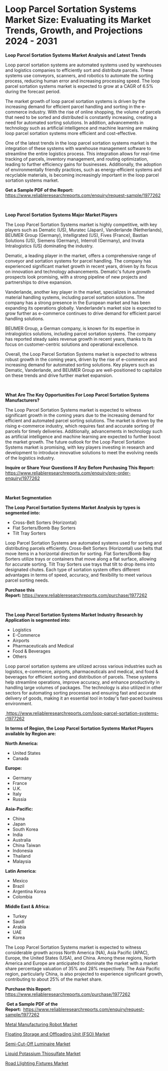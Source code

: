 <p><h1>Loop Parcel Sortation Systems Market Size: Evaluating its Market Trends, Growth, and Projections 2024 - 2031</h1></p><p><strong>Loop Parcel Sortation Systems Market Analysis and Latest Trends</strong></p>
<p><p>Loop parcel sortation systems are automated systems used by warehouses and logistics companies to efficiently sort and distribute parcels. These systems use conveyors, scanners, and robotics to automate the sorting process, reducing human error and increasing processing speed. The loop parcel sortation systems market is expected to grow at a CAGR of 6.5% during the forecast period.</p><p>The market growth of loop parcel sortation systems is driven by the increasing demand for efficient parcel handling and sorting in the e-commerce industry. With the rise of online shopping, the volume of parcels that need to be sorted and distributed is constantly increasing, creating a need for automated sorting solutions. In addition, advancements in technology such as artificial intelligence and machine learning are making loop parcel sortation systems more efficient and cost-effective.</p><p>One of the latest trends in the loop parcel sortation systems market is the integration of these systems with warehouse management software to streamline the entire logistics process. This integration allows for real-time tracking of parcels, inventory management, and routing optimization, leading to further efficiency gains for businesses. Additionally, the adoption of environmentally friendly practices, such as energy-efficient systems and recyclable materials, is becoming increasingly important in the loop parcel sortation systems market.</p></p>
<p><strong>Get a Sample PDF of the Report:&nbsp;</strong> <a href="https://www.reliableresearchreports.com/enquiry/request-sample/1977262">https://www.reliableresearchreports.com/enquiry/request-sample/1977262</a></p>
<p>&nbsp;</p>
<p><strong>Loop Parcel Sortation Systems Major Market Players</strong></p>
<p><p>The Loop Parcel Sortation Systems market is highly competitive, with key players such as Dematic (US), Muratec (Japan), Vanderlande (Netherlands), BEUMER Group (Germany), Intelligrated (US), Fives (France), Bastian Solutions (US), Siemens (Germany), Interroll (Germany), and Invata Intralogistics (US) dominating the industry. </p><p>Dematic, a leading player in the market, offers a comprehensive range of conveyor and sortation systems for parcel handling. The company has experienced significant market growth in recent years, driven by its focus on innovation and technology advancements. Dematic's future growth prospects look promising, with a strong pipeline of new projects and partnerships to drive expansion.</p><p>Vanderlande, another key player in the market, specializes in automated material handling systems, including parcel sortation solutions. The company has a strong presence in the European market and has been expanding its operations globally. Vanderlande's market size is expected to grow further as e-commerce continues to drive demand for efficient parcel handling solutions.</p><p>BEUMER Group, a German company, is known for its expertise in intralogistics solutions, including parcel sortation systems. The company has reported steady sales revenue growth in recent years, thanks to its focus on customer-centric solutions and operational excellence.</p><p>Overall, the Loop Parcel Sortation Systems market is expected to witness robust growth in the coming years, driven by the rise of e-commerce and increasing demand for automated sorting solutions. Key players such as Dematic, Vanderlande, and BEUMER Group are well-positioned to capitalize on these trends and drive further market expansion.</p></p>
<p>&nbsp;</p>
<p><strong>What Are The Key Opportunities For Loop Parcel Sortation Systems Manufacturers?</strong></p>
<p><p>The Loop Parcel Sortation Systems market is expected to witness significant growth in the coming years due to the increasing demand for efficient and automated parcel sorting solutions. The market is driven by the rising e-commerce industry, which requires fast and accurate sorting of parcels for timely deliveries. Additionally, advancements in technology such as artificial intelligence and machine learning are expected to further boost the market growth. The future outlook for the Loop Parcel Sortation Systems market is promising, with key players investing in research and development to introduce innovative solutions to meet the evolving needs of the logistics industry.</p></p>
<p><strong>Inquire or Share Your Questions If Any Before Purchasing This Report:</strong> <a href="https://www.reliableresearchreports.com/enquiry/pre-order-enquiry/1977262">https://www.reliableresearchreports.com/enquiry/pre-order-enquiry/1977262</a></p>
<p>&nbsp;</p>
<p><strong>Market Segmentation</strong></p>
<p><strong>The Loop Parcel Sortation Systems Market Analysis by types is segmented into:</strong></p>
<p><ul><li>Cross-Belt Sorters (Horizontal)</li><li>Flat Sorters/Bomb Bay Sorters</li><li>Tilt Tray Sorters</li></ul></p>
<p><p>Loop Parcel Sortation Systems are automated systems used for sorting and distributing parcels efficiently. Cross-Belt Sorters (Horizontal) use belts that move items in a horizontal direction for sorting. Flat Sorters/Bomb Bay Sorters utilize trays or containers that move along a flat surface, allowing for accurate sorting. Tilt Tray Sorters use trays that tilt to drop items into designated chutes. Each type of sortation system offers different advantages in terms of speed, accuracy, and flexibility to meet various parcel sorting needs.</p></p>
<p><strong>Purchase this Report:&nbsp;</strong><a href="https://www.reliableresearchreports.com/purchase/1977262">https://www.reliableresearchreports.com/purchase/1977262</a></p>
<p>&nbsp;</p>
<p><strong>The Loop Parcel Sortation Systems Market Industry Research by Application is segmented into:</strong></p>
<p><ul><li>Logistics</li><li>E-Commerce</li><li>Airports</li><li>Pharmaceuticals and Medical</li><li>Food & Beverages</li><li>Others</li></ul></p>
<p><p>Loop parcel sortation systems are utilized across various industries such as logistics, e-commerce, airports, pharmaceuticals and medical, and food & beverages for efficient sorting and distribution of parcels. These systems help streamline operations, improve accuracy, and enhance productivity in handling large volumes of packages. The technology is also utilized in other sectors for automating sorting processes and ensuring fast and accurate delivery of goods, making it an essential tool in today's fast-paced business environment.</p></p>
<p><a href="https://www.reliableresearchreports.com/loop-parcel-sortation-systems-r1977262">&nbsp;https://www.reliableresearchreports.com/loop-parcel-sortation-systems-r1977262</a></p>
<p><strong>In terms of Region, the Loop Parcel Sortation Systems Market Players available by Region are:</strong></p>
<p>
    <p> <strong> North America: </strong>
        <ul>
            <li>United States</li>
            <li>Canada</li>
        </ul>
        </p> 
    <p> <strong> Europe: </strong>
        <ul>
            <li>Germany</li>
            <li>France</li>
            <li>U.K.</li>
            <li>Italy</li>
            <li>Russia</li>
        </ul>
        </p> 
    <p> <strong> Asia-Pacific: </strong>
        <ul>
            <li>China</li>
            <li>Japan</li>
            <li>South Korea</li>
            <li>India</li>
            <li>Australia</li>
            <li>China Taiwan</li>
            <li>Indonesia</li>
            <li>Thailand</li>
            <li>Malaysia</li>
        </ul>
        </p> 
    <p> <strong> Latin America: </strong>
        <ul>
            <li>Mexico</li>
            <li>Brazil</li>
            <li>Argentina Korea</li>
            <li>Colombia</li>
        </ul>
        </p> 
    <p> <strong> Middle East & Africa: </strong>
        <ul>
            <li>Turkey</li>
            <li>Saudi</li>
            <li>Arabia</li>
            <li>UAE</li>
            <li>Korea</li>
        </ul>
    </p>
    </p>
<p><p>The Loop Parcel Sortation Systems market is expected to witness considerable growth across North America (NA), Asia Pacific (APAC), Europe, the United States (USA), and China. Among these regions, North America and Europe are anticipated to dominate the market with a market share percentage valuation of 35% and 28% respectively. The Asia Pacific region, particularly China, is also projected to experience significant growth, contributing to about 25% of the market share.</p></p>
<p><strong>Purchase this Report: </strong><a href="https://www.reliableresearchreports.com/purchase/1977262">https://www.reliableresearchreports.com/purchase/1977262</a></p>
<p>&nbsp;<strong>Get a Sample PDF of the Report:&nbsp;&nbsp;</strong><a href="https://www.reliableresearchreports.com/enquiry/request-sample/1977262">https://www.reliableresearchreports.com/enquiry/request-sample/1977262</a></p>
<p><strong></strong></p>
<p><p><a href="https://www.linkedin.com/pulse/metal-manufacturing-robot-market-insights-cagr-trends-growth-hzp0e?trackingId=4D2ZPntyfHVtTjglzixboQ%3D%3D">Metal Manufacturing Robot Market</a></p><p><a href="https://www.linkedin.com/pulse/floating-storage-offloading-unit-fso-market-analysis-f6nnf?trackingId=0S4OH40o6dPs9pH6o1UHpg%3D%3D">Floating Storage and Offloading Unit (FSO) Market</a></p><p><a href="https://github.com/moyahfrancoestellec51j635wcx/Market-Research-Report-List-2/blob/main/semi-cut-off-luminaire-market.md">Semi-Cut-Off Luminaire Market</a></p><p><a href="https://issuu.com/reportprime-2/docs/liquid-potassium-thiosulfate-market-size-2030.pptx">Liquid Potassium Thiosulfate Market</a></p><p><a href="https://github.com/suaretopek9/Market-Research-Report-List-2/blob/main/road-llighting-fixtures-market.md">Road Llighting Fixtures Market</a></p></p>